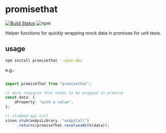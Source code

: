 # promisethat

[![Build Status](https://travis-ci.org/valantonini/promisethat.svg?branch=master)](https://travis-ci.org/valantonini/promisethat)
![npm](https://img.shields.io/npm/v/promisethat)

Helper functions for quickly wrapping mock data in promises for unit tests.

## usage
```bash
npm install promisethat --save-dev
```

e.g.:

```typescript

import promiseThat from "promisethat";

// mock response that needs to be wrapped in promise
const data: {
    aProperty: "with a value",
};

// stubbed api call
sinon.stub(anApiLibrary, "anApiCall")
     .returns(promiseThat.resolvesWith(data));

```